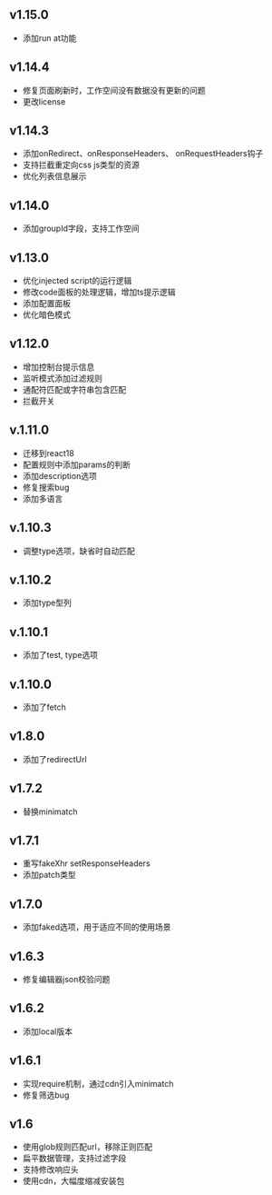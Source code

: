 ## v1.15.0
- 添加run at功能

## v1.14.4
- 修复页面刷新时，工作空间没有数据没有更新的问题
- 更改license

## v1.14.3
- 添加onRedirect、onResponseHeaders、 onRequestHeaders钩子
- 支持拦截重定向css js类型的资源
- 优化列表信息展示

## v1.14.0
- 添加groupId字段，支持工作空间

## v1.13.0
- 优化injected script的运行逻辑
- 修改code面板的处理逻辑，增加ts提示逻辑
- 添加配置面板
- 优化暗色模式

## v1.12.0
- 增加控制台提示信息
- 监听模式添加过滤规则
- 通配符匹配或字符串包含匹配
- 拦截开关

## v.1.11.0
- 迁移到react18
- 配置规则中添加params的判断
- 添加description选项
- 修复搜索bug
- 添加多语言

## v.1.10.3
- 调整type选项，缺省时自动匹配

## v.1.10.2
- 添加type型列

## v.1.10.1
- 添加了test, type选项

## v.1.10.0
- 添加了fetch

## v1.8.0
- 添加了redirectUrl

## v1.7.2

- 替换minimatch

## v1.7.1

- 重写fakeXhr setResponseHeaders
- 添加patch类型

## v1.7.0

- 添加faked选项，用于适应不同的使用场景

## v1.6.3

- 修复编辑器json校验问题

## v1.6.2

- 添加local版本

## v1.6.1

- 实现require机制，通过cdn引入minimatch
- 修复筛选bug

## v1.6

- 使用glob规则匹配url，移除正则匹配
- 扁平数据管理，支持过滤字段
- 支持修改响应头
- 使用cdn，大幅度缩减安装包
